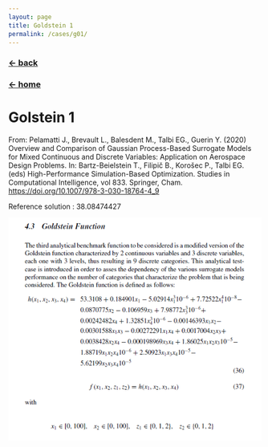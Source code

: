 ```yaml
---
layout: page
title: Goldstein 1
permalink: /cases/g01/
---
```

### [← back](/cases/)
### [← home](/index/)

# Golstein 1

From: Pelamatti J., Brevault L., Balesdent M., Talbi EG., Guerin Y. (2020) Overview and Comparison of Gaussian Process-Based Surrogate Models for Mixed Continuous and Discrete Variables: Application on Aerospace Design Problems. In: Bartz-Beielstein T., Filipič B., Korošec P., Talbi EG. (eds) High-Performance Simulation-Based Optimization. Studies in Computational Intelligence, vol 833. Springer, Cham. https://doi.org/10.1007/978-3-030-18764-4_9 

Reference solution : 38.08474427

<img align="left" src="https://raw.githubusercontent.com/mixed-optimization-benchmark/mixed-optimization-benchmark.github.io/master/Cas%20test/Goldstein_1.PNG" >
